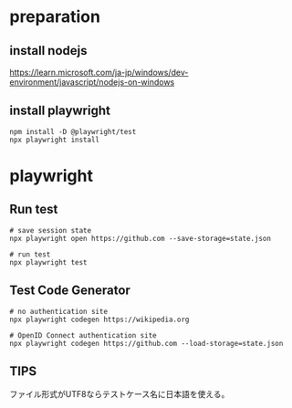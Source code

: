 # preparation

## install nodejs

https://learn.microsoft.com/ja-jp/windows/dev-environment/javascript/nodejs-on-windows

## install playwright

```
npm install -D @playwright/test
npx playwright install
```

# playwright

## Run test

```
# save session state
npx playwright open https://github.com --save-storage=state.json

# run test
npx playwright test
```

## Test Code Generator

```
# no authentication site
npx playwright codegen https://wikipedia.org

# OpenID Connect authentication site
npx playwright codegen https://github.com --load-storage=state.json
```

## TIPS

ファイル形式がUTF8ならテストケース名に日本語を使える。
